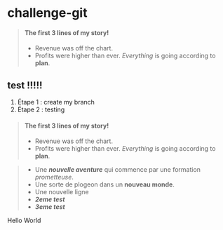
# challenge-git

> #### The first 3 lines of my story!
> - Revenue was off the chart.
> - Profits were higher than ever.
>  *Everything* is going according to **plan**.


## test !!!!!
1. Étape 1 : create my branch
2. Étape 2 : testing




> #### The first 3 lines of my story!
> - Revenue was off the chart.
> - Profits were higher than ever.
>  *Everything* is going according to **plan**.


> - Une ***nouvelle aventure*** qui commence par une formation *prometteuse*.
> - Une sorte de plogeon dans un **nouveau monde**.
> - Une nouvelle ligne 
> - ***2eme test*** 
> - ***3eme test***

Hello World



